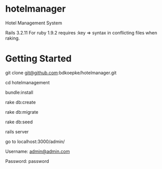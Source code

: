 hotelmanager
============

Hotel Management System

Rails 3.2.11
For ruby 1.9.2 requires :key => syntax in conflicting files when raking.

Getting Started
============
git clone git@github.com:bdkoepke/hotelmanager.git

cd hotelmanagement

bundle:install

rake db:create

rake db:migrate

rake db:seed

rails server

go to localhost:3000/admin/

Username: admin@admin.com

Password: password


